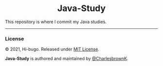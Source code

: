 <h1 align="center">Java-Study</h1>

This repository is where I commit my Java studies.

<hr>

### License

© 2021, Hi-bugo. Released under [MIT License](https://opensource.org/licenses/MIT).

**Java-Study** is authored and maintained by [@CharlesbrownK](https://github.com/CharlesbrownK).
